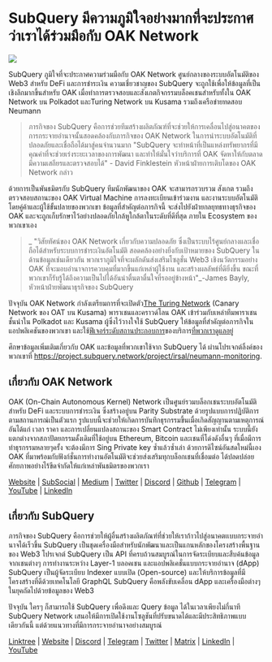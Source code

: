# SubQuery มีความภูมิใจอย่างมากที่จะประกาศว่าเราได้ร่วมมือกับ OAK Network

![](https://miro.medium.com/max/1400/0*R-MluHyL9bHAEboa)

SubQuery ภูมิใจที่จะประกาศความร่วมมือกับ OAK Network ศูนย์กลางของระบบอัตโนมัติของ Web3 สำหรับ DeFi และการชำระเงิน ความเชี่ยวชาญของ SubQuery จะถูกใช้เพื่อให้ข้อมูลที่เป็นเชิงลึกมากขึ้นสำหรับ OAK เมื่อทำการตรวจสอบและสังเกตกิจกรรมบล็อคเชนสำหรับทั้งใน OAK Network บน Polkadot และTuring Network บน Kusama รวมถึงเครือข่ายทดสอบ Neumann

> ภารกิจของ SubQuery คือการช่วยทีมสร้างผลิตภัณฑ์ที่จะช่วยให้การเคลื่อนไปสู่อนาคตของการกระจายอำนาจนั้นสอดคล้องกับภารกิจของ OAK Network ในการนำระบบอัตโนมัติที่ปลอดภัยและเชื่อถือได้มาสู่คนจำนวนมาก "SubQuery จะทำหน้าที่เป็นแหล่งทรัพยากรที่มีคุณค่าที่จะช่วยเร่งระยะเวลาของการพัฒนา และทำให้มั่นใจว่าบริการที่ OAK จัดหาให้กับตลาดมีความเสถียรและตรวจสอบได้" - David Finklestein หัวหน้าฝ่ายการเติบโตของ OAK Network กล่าว

ด้วยการเป็นพันธมิตรกับ SubQuery ทีมนักพัฒนาของ OAK จะสามารถรวบรวม สังเกต รวมถึงตรวจสอบสถานะของ OAK Virtual Machine การลงทะเบียนเข้าร่วมงาน และงานระบบอัตโนมัติโดยคู่ค้าและผู้ใช้ขั้นปลายของพวกเขา ข้อมูลที่สำคัญต่อภารกิจนี้ จะส่งไปยังฝ่ายกลยุทธทางธุรกิจของ OAK และจะถูกเก็บรักษาไว้อย่างปลอดภัยใกล้หูใกล้ตาในระดับที่ดีที่สุด ภายใน Ecosystem ของพวกเขาเอง

> _ "วิสัยทัศน์ของ OAK Network เกี่ยวกับความปลอดภัย ซึ่งเป็นระบบไร้ศูนย์กลางและเชื่อถือได้สำหรับระบบการชำระเงินอัตโนมัติ สอดคล้องอย่างยิ่งกับเป้าหมายของ SubQuery ในด้านข้อมูลเช่นเดียวกัน พวกเราภูมิใจที่จะผลักดันส่งเสริมโซลูชั่น Web3 เชิงนวัตกรรมอย่าง OAK ที่จะมอบอำนาจการควบคุมที่มากขึ้นแก่เหล่าผู้ใช้งาน และสร้างผลลัพธ์ที่ดียิ่งขึ้น ขณะที่พวกเขาก็รับรู้ได้ถึงความเป็นไปได้อันน่าตื่นตาตื่นใจที่รออยู่ข้างหน้า"_-James Bayly, หัวหน้าฝ่ายพัฒนาธุรกิจของ SubQuery

ปัจจุบัน OAK Network กำลังเตรียมการที่จะเปิดตัว[The Turing Network](https://oak.tech/turing/crowdloan/) (Canary Network ของ OAT บน Kusama) พาราเชนและคราวด์โลน OAK เข้าร่วมกับเหล่าทีมพาราเชนชั้นนำใน Polkadot และ Kusama ผู้ซึ่งไว้วางใจใช้ SubQuery ให้ข้อมูลที่สำคัญต่อภารกิจในแอปพลิเคชันของพวกเขา และใช้[ฟีเจอร์ระดับสถานประกอบการ](../blogs/20211228-enterprise-hosted.md)ของบริการ[ที่พวกเราดูแลอยู่](https://project.subquery.network/)

ศึกษาข้อมูลเพิ่มเติมเกี่ยวกับ OAK และข้อมูลที่พวกเขาใช้จาก SubQuery ได้ ผ่านโปรเจกต์ลิ้งค์ของพวกเขาที่ https://project.subquery.network/project/irsal/neumann-monitoring.

## เกี่ยวกับ OAK Network

OAK (On-Chain Autonomous Kernel) Network เป็นศูนย์รวมบล็อกเชนระบบอัตโนมัติสำหรับ DeFi และระบบการชำระเงิน ซึ่งสร้างอยู่บน Parity Substrate ด้วยรูปแบบการปฏิบัติการตามสถานการณ์เป็นตัวแรก รูปแบบนี้จะช่วยให้เกิดการบันทึกธุรกรรมขึ้นเมื่อเกิดสัญญานตามเหตุการณ์อันได้แก่ เวลา ราคา และการเปลี่ยนแปลงสถานะของ Smart Contract ไม่เพียงเท่านั้น ระบบนี้ยังแตกต่างจากสภาปัตยกรรมดั้งเดิมที่ใช้อยู่บน Ethereum, Bitcoin และเชนที่โด่งดังอื่นๆ ที่เมื่อมีการทำธุรกรรมหลายๆครั้ง จะต้องมีการ Sing Private key ซ้ำแล้วซ้ำเล่า ด้วยการดิไซน์อันสดใหม่นี้เอง OAK ที่มาพร้อมกับฟังก์ชั่นการทำงานอัตโนมัติจะช่วยส่งเสริมทุกบล็อกเชนที่เชื่อมต่อ ได้ปลดปล่อยศักยภาพอย่างไร้ขีดจำกัดให้แก่เหล่าพันธมิตรของพวกเรา

[Website](https://oak.tech/) | [SubSocial](https://app.subsocial.network/6109) | [Medium](https://medium.com/oak-blockchain) | [Twitter](https://twitter.com/oak_network) | [Discord](https://discord.gg/7W9UDvsbwh) | [Github](https://github.com/OAK-Foundation/) | [Telegram](https://t.me/OAK_Announcements) | [YouTube](https://www.youtube.com/channel/UCSEu57BfQQpAfgDixfBnaNg) | [LinkedIn](https://www.linkedin.com/company/oak-blockchain/)

## เกี่ยวกับ SubQuery

ภารกิจของ SubQuery คือการช่วยให้ผู้อื่นสร้างผลิตภัณฑ์ที่ช่วยให้เราก้าวไปสู่อนาคตเเบบกระจายอำนาจได้เร็วขึ้น SubQuery เป็นชุดเครื่องมือสำหรับนักพัฒนาและเป็นแกนหลักของโครงสร้างพื้นฐานของ Web3 โปรเจกต์ SubQuery เป็น API ที่ครบถ้วนสมบูรณ์ในการจัดระเบียบและสืบค้นข้อมูลจากเชนต่างๆ การทำงานระหว่าง Layer-1 บลอคเชน และแอปพลิเคชั่นแบบกระจายอำนาจ (dApp) SubQuery เป็นผู้จัดระเบียบ Indexer แบบเปิด (Open-source) และให้บริการข้อมูลที่มีโครงสร้างที่ดีด้วยเทคโนโลยี GraphQL SubQuery คือพลังขับเคลื่อน dApp และเครื่องมือต่างๆ ในยุคถัดไปด้วยข้อมูลของ Web3

ปัจจุบัน ใครๆ ก็สามารถใช้ SubQuery เพื่อดึงและ Query ข้อมูล ได้ในเวลาเพียงไม่กี่นาที SubQuery Network เสนอให้มีการเปิดใช้งานโซลูชันที่ปรับขนาดได้และมีประสิทธิภาพแบบเดียวกันนี้ แต่ด้วยแนวทางที่มีการกระจายอำนาจอย่างสมบูรณ์

​​[Linktree](https://linktr.ee/subquerynetwork) | [Website](https://subquery.network/) | [Discord](https://discord.com/invite/78zg8aBSMG) | [Telegram](https://t.me/subquerynetwork) | [Twitter](https://twitter.com/subquerynetwork) | [Matrix](https://matrix.to/#/#subquery:matrix.org) | [LinkedIn](https://www.linkedin.com/company/subquery) | [YouTube](https://www.youtube.com/channel/UCi1a6NUUjegcLHDFLr7CqLw)
